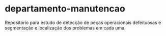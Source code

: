 # departamento-manutencao
Repositório para estudo de detecção de peças operacionais defeituosas e segmentação e localização dos problemas em cada uma.
